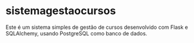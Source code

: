 # sistemagestaocursos
Este é um sistema simples de gestão de cursos desenvolvido com Flask e SQLAlchemy, usando PostgreSQL como banco de dados.

